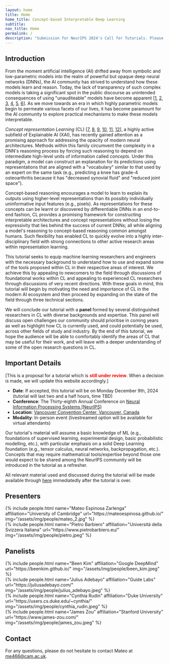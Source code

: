 ```yaml
---
layout: home
title: Home
home_title: Concept-based Interpretable Deep Learning
subtitle:
nav_title: Home
permalink: /
description: "Submission for NeurIPS 2024's Call for Tutorials. Please note that this tutorial is <span style='color:red;'><b>under review</b></span> and therefore <span style='color:red;'><b>it may not be included</b></span> as part of the main program."
---
```



## Introduction

From the moment artificial intelligence (AI) drifted away from symbolic and low-parametric models into the realm of powerful but opaque deep neural networks (DNNs), the AI community has strived to understand how these models learn and reason.
Today, the lack of transparency of such complex models is taking a significant spot in the public discourse as unintended consequences of using "unauditeable" models have become apparent \[[1](https://www.nature.com/articles/s42256-021-00338-7), [2](https://www.nytimes.com/2017/06/13/opinion/how-computers-are-harming-criminal-justice.html), [3](https://www.sacbee.com/news/california/fires/article216227775.html), [4](https://us.macmillan.com/books/9781250074317/automatinginequality), [5](https://www.nature.com/articles/d41586-019-03228-6), [6](https://www.nature.com/articles/s41746-019-0105-1)\].
As we move towards an era in which highly parametric models begin to permeate various facets of our lives, it has become paramount for the AI community to explore practical mechanisms to make these models interpretable.


*Concept representation Learning* (CL) \[[7](https://proceedings.mlr.press/v80/kim18d.html), [8](https://netdissect.csail.mit.edu/), [9](https://proceedings.mlr.press/v119/koh20a.html), [10](https://www.nature.com/articles/s42256-020-00265-z), [11](https://arxiv.org/abs/2209.09056), [12](https://arxiv.org/abs/2304.14068)\], a highly active subfield of Explainable AI (XAI), has recently gained attention as a promising approach for addressing the opacity of modern neural architectures.
Methods within this family circumvent the complexity in a DNN's reasoning process by forcing such reasoning to depend on intermediate high-level units of information called *concepts*.
Under this paradigm, a model can construct an explanation for its predictions using representations that are aligned with a "vocabulary" similar to that used by an expert on the same task (e.g., predicting a knee has grade-4 osteoarthritis because it has "decreased synovial fluid" and "reduced joint space").


Concept-based reasoning encourages a model to learn to explain its outputs using higher-level representations than its possibly individually uninformative input features (e.g., pixels). As representations for these concepts can be learnt or discovered by differentiable DNNs in an end-to-end fashion, CL provides a promising framework for constructing interpretable architectures and concept representations without losing the expressivity that lies behind the success of current DNNs; all while aligning a model's reasoning to concept-based reasoning common amongst humans. Such flexibility has enabled CL to quickly evolve into a highly inter-disciplinary field with strong connections to other active research areas within representation learning.


This tutorial seeks to equip machine learning researchers and engineers with the necessary background to understand how to use and expand some of the tools proposed within CL in their respective areas of interest. We achieve this by appealing to newcomers to the field through discussions of foundational works within CL and appealing to experienced CL researchers through discussions of very recent directions. With these goals in mind, this tutorial will begin by motivating the need and importance of CL in the modern AI ecosystem and then proceed by expanding on the state of the field through three technical sections.


We will conclude our tutorial with a **panel** formed by several distinguished researchers in CL with diverse backgrounds and expertise.
This panel will discuss open challenges our community should prioritise in coming years as well as highlight how CL is currently used, and could potentially be used, across other fields of study and industry.
By the end of this tutorial, we hope the audience will be able to comfortably identify the areas of CL that may be useful for their work, and will leave with a deeper understanding of some of the open research questions in CL.

## Important Details

[This is a proposal for a tutorial which is <span style='color:red;'><b>still under review</b></span>. When a decision is made, we will update this website accordingly.]

- **Date**: If accepted, this tutorial will be on Monday December 9th, 2024 (tutorial will last two and a half hours, time TBD)
- **Conference**: The Thirty-eighth Annual Conference on [Neural Information Processing Systems (NeurIPS)](https://nips.cc/)
- **Location**: [Vancouver Convention Center, Vancouver, Canada](https://g.co/kgs/eW2Mp7J)
- **Modality**: In-person event (livestreamed option will be available for virtual attendants)

Our tutorial's material will assume a basic knowledge of ML (e.g., foundations of supervised learning, experimental design, basic probabilistic modelling, etc.), with particular emphasis on a solid Deep Learning foundation (e.g., tensor calculus, neural networks, backpropagation, etc.). Concepts that may require mathematical tools/expertise beyond those one would expect to be shared among the NeurIPS community will be introduced in the tutorial as a refresher.

All relevant material used and discussed during the tutorial will be made available through [here](/tutorial) immediatedly after the tutorial is over.



## Presenters
  <div class="row projects pt-1 pb-1">
      <div class="col-sm-4">
          {% include people.html name="Mateo Espinosa Zarlenga" affiliation="University of Cambridge" url="https://mateoespinosa.github.io/" img="/assets/img/people/mateo_2.jpg" %}
      </div>
      <div class="col-sm-4">
        {% include people.html name="Pietro Barbiero" affiliation="Università della Svizzera Italiana" url="https://www.pietrobarbiero.eu/" img="/assets/img/people/pietro.jpeg" %}
      </div>
  </div>

## Panelists
  <div class="row projects pt-1 pb-1">
      <div class="col-sm-4">
          {% include people.html name="Been Kim" affiliation="Google DeepMind" url="https://beenkim.github.io/" img="/assets/img/people/been_kim.jpeg" %}
      </div>
      <div class="col-sm-4">
          {% include people.html name="Julius Adebayo" affiliation="Guide Labs" url="https://juliusadebayo.com/" img="/assets/img/people/julius_adebayo.jpeg" %}
      </div>
      <div class="col-sm-4">
          {% include people.html name="Cynthia Rudin" affiliation="Duke University" url="https://users.cs.duke.edu/~cynthia/" img="/assets/img/people/cynthia_rudin.jpeg" %}
      </div>
      <div class="col-sm-4">
          {% include people.html name="James Zou" affiliation="Stanford University" url="https://www.james-zou.com/" img="/assets/img/people/james_zou.jpeg" %}
      </div>
  </div>


## Contact

For any questions, please do not hesitate to contact Mateo at
[me466@cam.ac.uk](mailto:me466@cam.ac.uk).
